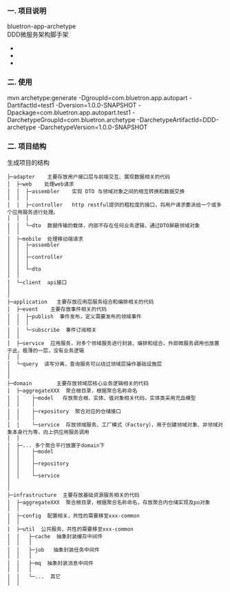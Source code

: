 ### 一. 项目说明 

bluetron-app-archetype <br>
DDD微服务架构脚手架

 *  
 *  
 *  
 
### 二. 使用
mvn archetype:generate -DgroupId=com.bluetron.app.autopart -DartifactId=test1 -Dversion=1.0.0-SNAPSHOT -Dpackage=com.bluetron.app.autopart.test1 -DarchetypeGroupId=com.bluetron.archetype  -DarchetypeArtifactId=DDD-archetype -DarchetypeVersion=1.0.0-SNAPSHOT 

### 二. 项目结构

生成项目的结构
```
├─adapter    主要存放用户接口层与前端交互、展现数据相关的代码
│  ├─web    处理web请求
│  │  ├─assembler    实现 DTO 与领域对象之间的相互转换和数据交换
│  │  │           
│  │  ├─controller   http restful提供的粗粒度的接口，将用户请求委派给一个或多个应用服务进行处理。
│  │  │      
│  │  └─dto  数据传输的载体，内部不存在任何业务逻辑，通过DTO屏蔽领域对象
│  │ 
│  ├─mobile  处理移动端请求
│  │  ├─assembler
│  │  │            
│  │  ├─controller
│  │  │      
│  │  └─dto
│  │
│  └─client  api接口
│
│             
├─application   主要存放应用层服务组合和编排相关的代码
│  ├─event    主要存放事件相关的代码
│  │  ├─publish  事件发布，定义需要发布的领域事件
│  │  │      
│  │  └─subscribe  事件订阅相关
│  │          
│  ├─service  应用服务，对多个领域服务进行封装、编排和组合，外部微服务调用也放置于此，极薄的一层，没有业务逻辑
│  │
│  └─query  读写分离，查询服务可以绕过领域层操作基础设施层  
│   
│          
├─domain        主要存放领域层核心业务逻辑相关的代码
│  ├─aggregateXXX  聚合根目录，根据聚合名称命名
│  │    ├─model   存放聚合根、实体、值对象相关代码，实体类采用充血模型
│  │    │      
│  │    ├─repository  聚合对应的仓储接口
│  │    │      
│  │    └─service  存放领域服务、工厂模式（Factory），用于创建领域对象、非领域对象本身行为等，向上供应用服务调用
│  │
│  ├─... 多个聚合平行放置于domain下
│  │    ├─model
│  │    │      
│  │    ├─repository
│  │    │      
│  │    └─service
│  
│              
├─infrastructure  主要存放基础资源服务相关的代码
│  ├─aggregateXXX  聚合根目录，根据聚合名称命名，存放聚合内仓储实现及po对象
│  │      
│  ├─config  配置相关，共性的需要移至xxx-common
│  │      
│  ├─util  公共服务，共性的需要移至xxx-common
│  │   ├─cache  抽象封装缓存中间件
│  │   │      
│  │   ├─job   抽象封装任务中间件
│  │   │      
│  │   ├─mq  抽象封装消息中间件
│  │   │   
│  │   └─...  其它
│  │
```
